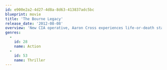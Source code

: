 ```yaml
---
id: e900e2a2-4d27-4d8a-8d63-413837adc5bc
blueprint: movie
title: 'The Bourne Legacy'
release_date: '2012-08-08'
overview: 'New CIA operative, Aaron Cross experiences life-or-death stakes that have been triggered by the previous actions of Jason Bourne.'
genres:
  -
    id: 28
    name: Action
  -
    id: 53
    name: Thriller
---
```

